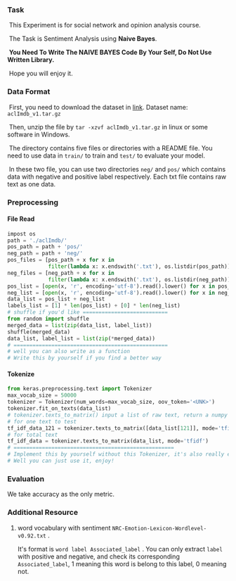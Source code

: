 ### Task

​	This Experiment is for social network and opinion analysis course.

​	The Task is Sentiment Analysis using **Naive Bayes**.

​	**You Need To Write The NAIVE BAYES Code By Your Self, Do Not Use Written Library.**

​	Hope you will enjoy it.

### Data Format

​	First, you need to download the dataset in [link](https://share.weiyun.com/5yBGMQq-g). Dataset name: `aclImdb_v1.tar.gz`

​	Then,  unzip the file by `tar -xzvf aclImdb_v1.tar.gz` in linux or some software in Windows.

​	The directory contains five files or directories with a README file. You need to use data in `train/` to train and `test/` to evaluate your model.

​	In these two file, you can use two directories `neg/` and `pos/` which contains data with negative and positive label respectively. Each txt file contains raw text as one data.

### Preprocessing

#### File Read 

```python
impost os
path = './aclImdb/'
pos_path = path + 'pos/'
neg_path = path + 'neg/'
pos_files = [pos_path + x for x in 
			 filter(lambda x: x.endswith('.txt'), os.listdir(pos_path))]
neg_files = [neg_path + x for x in 
			 filter(lambda x: x.endswith('.txt'), os.listdir(neg_path))]
pos_list = [open(x, 'r', encoding='utf-8').read().lower() for x in pos_files]
neg_list = [open(x, 'r', encoding='utf-8').read().lower() for x in neg_files]
data_list = pos_list + neg_list
labels_list = [1] * len(pos_list) + [0] * len(neg_list)
# shuffle if you'd like ===========================
from random import shuffle
merged_data = list(zip(data_list, label_list))
shuffle(merged_data)
data_list, label_list = list(zip(*merged_data))
# =================================================
# well you can also write as a function
# Write this by yourself if you find a better way
```

#### Tokenize

```python
from keras.preprocessing.text import Tokenizer
max_vocab_size = 50000
tokenizer = Tokenizer(num_words=max_vocab_size, oov_token='<UNK>')
tokenizer.fit_on_texts(data_list)
# tokenizer.texts_to_matrix() input a list of raw text, return a numpy matrix
# for one text to test
tf_idf_data_121 = tokenizer.texts_to_matrix([data_list[121]], mode='tfidf') 
# for total text
tf_idf_data = tokenizer.texts_to_matrix(data_list, mode='tfidf')
# ===================================================
# Implement this by yourself without this Tokenizer, it's also really easy. ^_^
# Well you can just use it, enjoy!
```

### Evaluation

We take accuracy as the only metric. 



### Additional Resource

1. word vocabulary with sentiment  `NRC-Emotion-Lexicon-Wordlevel-v0.92.txt` . 

   It's format is `word label Associated_label` . You can only extract `label` with positive and negative, and check its corresponding `Associated_label`,  1 meaning this word is belong to this label, 0 meaning not.





